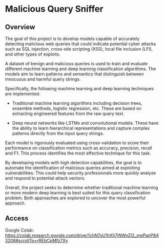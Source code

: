 # Malicious Query Sniffer

## Overview

The goal of this project is to develop models capable of accurately detecting malicious web queries that could indicate potential cyber attacks such as SQL injection, cross-site scripting (XSS), local file inclusion (LFI), and other types of exploits. 

A dataset of benign and malicious queries is used to train and evaluate different machine learning and deep learning classification algorithms. The models aim to learn patterns and semantics that distinguish between innocuous and harmful query strings.

Specifically, the following machine learning and deep learning techniques are implemented:

- Traditional machine learning algorithms including decision trees, ensemble methods, logistic regression, etc. These are based on extracting engineered features from the raw query text.

- Deep neural networks like LSTMs and convolutional models. These have the ability to learn hierarchical representations and capture complex patterns directly from the input query strings.

Each model is rigorously evaluated using cross-validation to score their performance on classification metrics such as accuracy, precision, recall and F1. This process identifies the most effective technique for this task.

By developing models with high detection capabilities, the goal is to automate the identification of malicious queries aimed at exploiting vulnerabilities. This could help security professionals more quickly analyze and respond to potential attack vectors.

Overall, the project seeks to determine whether traditional machine learning or more modern deep learning is best suited for this query classification problem. Both approaches are explored to uncover the most powerful approach.


## Access
Google Colab: https://colab.research.google.com/drive/1chN7sU1hXIj7jNWnZI2_mePanP843208#scrollTo=rREbCpMfz7Xy

